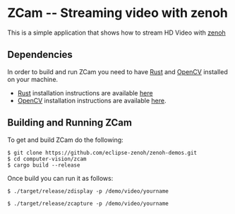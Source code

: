 # ZCam -- Streaming video with zenoh
This is a simple application that shows how to stream HD Video with [zenoh](http://zenoh.io)

## Dependencies
In order to build and run ZCam you need to have [Rust](rust-lang.org) and [OpenCV]() installed on your machine. 
- [Rust](http://rust-lang.org) installation instructions are available [here](https://www.rust-lang.org/tools/install)
- [OpenCV](http://opencv.org) installation instructions are available [here](https://docs.opencv.org/trunk/df/d65/tutorial_table_of_content_introduction.html).

## Building and Running ZCam
To get and build ZCam do the following:

```
$ git clone https://github.com/eclipse-zenoh/zenoh-demos.git
$ cd computer-vision/zcam
$ cargo build --release
```

Once build you can run it as follows:

```
$ ./target/release/zdisplay -p /demo/video/yourname

$ ./target/release/zcapture -p /demo/video/yourname
```
